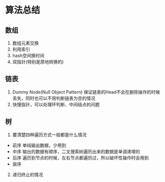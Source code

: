 # 算法总结
## 数组
1. 数组元素交换
2. 利用索引
3. hash空间换时间
4. 双指针(特别是原地转换的)
## 链表
1. Dummy Node(Null Object Pattern)
  保证链表的Head不会在删除操作的时候丢失，同时也可以不用判断链表为空的情况
2. 快慢指针，可以处理环判断、中间结点的问题


## 树
1. 要清楚四种遍历方式一般都是什么情况
  - 前序
    单纯输出数据，少用到
  - 中序
    输出的数据有顺序，二叉搜索树遍历出来的数据是单调递增的
  - 后序
    遍历到节点的时候，左右节点都遍历过，所以破坏性操作时会用到
  - 层序
2. 递归终止的情况